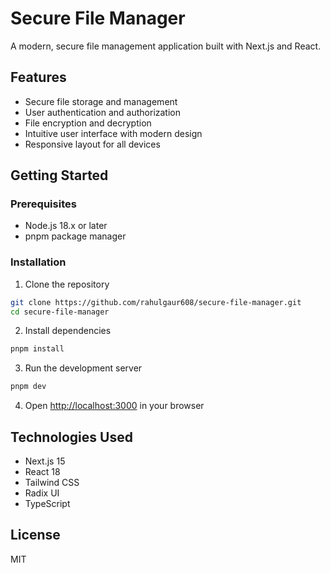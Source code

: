 # Secure File Manager

A modern, secure file management application built with Next.js and React.

## Features

- Secure file storage and management
- User authentication and authorization
- File encryption and decryption
- Intuitive user interface with modern design
- Responsive layout for all devices

## Getting Started

### Prerequisites

- Node.js 18.x or later
- pnpm package manager

### Installation

1. Clone the repository
```bash
git clone https://github.com/rahulgaur608/secure-file-manager.git
cd secure-file-manager
```

2. Install dependencies
```bash
pnpm install
```

3. Run the development server
```bash
pnpm dev
```

4. Open [http://localhost:3000](http://localhost:3000) in your browser

## Technologies Used

- Next.js 15
- React 18
- Tailwind CSS
- Radix UI
- TypeScript

## License

MIT 